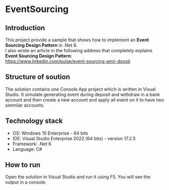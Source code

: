 # EventSourcing

## Introduction
This project provide a sample that shows how to implement an **Event Sourcing Design Pattern** in .Net 6.  
I also wrote an article in the following address that completely explains **Event Sourcing Design Pattern**:  
https://www.linkedin.com/pulse/event-sourcing-amir-doosti  

## Structure of soution
The solution contains one Console App project which is written in Visual Studio. It simulate generating event during deposit and withdraw in a bank account and then create a new account and apply all event on it to have two simmilar accounts.

## Technology stack
- OS: Windows 10 Enterprise - 64 bits
- IDE: Visual Studio Enterprise 2022 (64 bits) - version 17.2.5
- Framework: .Net 6
- Language: C#

## How to run
Open the solution in Visual Studio and run it using F5. You will see the output in a console.

